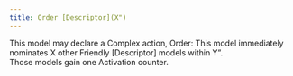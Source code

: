 ```yaml
---
title: Order [Descriptor](X")
---
```

This model may declare a Complex action, Order: This model immediately nominates X other Friendly [Descriptor] models within Y”.  
Those models gain one Activation counter.